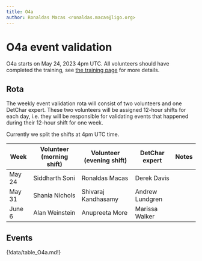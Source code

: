 ```yaml
---
title: O4a
author: Ronaldas Macas <ronaldas.macas@ligo.org>
---
```


# O4a event validation

O4a starts on May 24, 2023 4pm UTC. All volunteers should have completed the training, see [the training page](training.md) for more details.

## Rota

The weekly event validation rota will consist of two volunteers and one DetChar expert. These two volunteers will be assigned 12-hour shifts for each day, i.e. they will be responsible for validating events that happened during their 12-hour shift for one week.

Currently we split the shifts at 4pm UTC time.

| Week        | Volunteer (morning shift) | Volunteer (evening shift) | DetChar expert | Notes |
|-------------|---------------------------|---------------------------|----------------|-------|
| May 24      | Siddharth Soni            | Ronaldas Macas            | Derek Davis    |       |
| May 31      | Shania Nichols            | Shivaraj Kandhasamy       | Andrew Lundgren|       |
| June 6      | Alan Weinstein            | Anupreeta More            | Marissa Walker |       |
 
## Events

{!data/table_O4a.md!}
